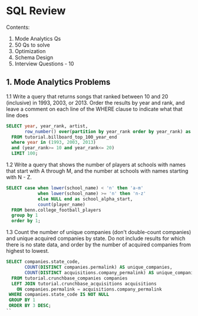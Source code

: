 # SQL Review
Contents:
1. Mode Analytics Qs 
2. 50 Qs to solve
3. Optimization
4. Schema Design 
5. Interview Questions - 10

## 1. Mode Analytics Problems
1.1 Write a query that returns songs that ranked between 10 and 20 (inclusive) in 1993, 2003, or 2013. Order the results by year and rank, and leave a comment on each line of the WHERE clause to indicate what that line does

```sql
SELECT year, year_rank, artist, 
       row_number() over(partition by year_rank order by year_rank) as row_num
  FROM tutorial.billboard_top_100_year_end
  where year in (1993, 2003, 2013)
  and (year_rank>= 10 and year_rank<= 20)
  LIMIT 100;

```
1.2 Write a query that shows the number of players at schools with names that start with A through M, and the number at schools with names starting with N - Z.

```sql 
SELECT case when lower(school_name) < 'n' then 'a-m'
            when lower(school_name) >= 'n' then 'n-z'
            else NULL end as school_alpha_start,
            count(player_name)
  FROM benn.college_football_players
  group by 1
  order by 1;
```

1.3 Count the number of unique companies (don't double-count companies) and unique acquired companies by state. Do not include results for which there is no state data, and order by the number of acquired companies from highest to lowest.

```sql
SELECT companies.state_code,
       COUNT(DISTINCT companies.permalink) AS unique_companies,
       COUNT(DISTINCT acquisitions.company_permalink) AS unique_companies_acquired
  FROM tutorial.crunchbase_companies companies
  LEFT JOIN tutorial.crunchbase_acquisitions acquisitions
    ON companies.permalink = acquisitions.company_permalink
 WHERE companies.state_code IS NOT NULL
 GROUP BY 1
 ORDER BY 3 DESC;
``
